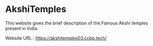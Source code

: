 # AkshiTemples

This website gives the brief description of the Famous Akshi temples present in India.

Website URL : https://akshitemples03.ccbp.tech/
